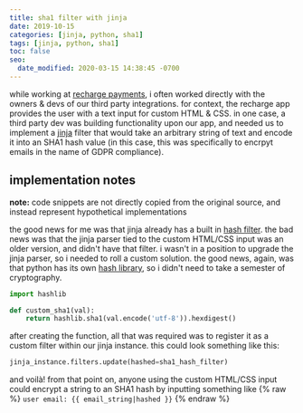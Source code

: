 ```yaml
---
title: sha1 filter with jinja
date: 2019-10-15
categories: [jinja, python, sha1]
tags: [jinja, python, sha1]
toc: false
seo:
  date_modified: 2020-03-15 14:38:45 -0700
---
```



while working at [recharge payments](https://rechargepayments.com/), i often worked directly with the owners & devs of our third party integrations. for context, the recharge app provides the user with a text input for custom HTML & CSS. in one case, a third party dev was building functionality upon our app, and needed us to implement a [jinja](https://jinja.palletsprojects.com/en/2.10.x/) filter that would take an arbitrary string of text and encode it into an SHA1 hash value (in this case, this was specifically to encrpyt emails in the name of GDPR compliance).

## implementation notes
**note:** code snippets are not directly copied from the original source, and instead represent hypothetical implementations

the good news for me was that jinja already has a built in [hash filter](https://ansible-docs.readthedocs.io/zh/stable-2.0/rst/playbooks_filters.html#hashing-filters). the bad news was that the jinja parser tied to the custom HTML/CSS input was an older version, and didn't have that filter. i wasn't in a position to upgrade the jinja parser, so i needed to roll a custom solution. the good news, again, was that python has its own [hash library](https://docs.python.org/3/library/hashlib.html), so i didn't need to take a semester of cryptography.

```python
import hashlib

def custom_sha1(val):
    return hashlib.sha1(val.encode('utf-8')).hexdigest()
```
after creating the function, all that was required was to register it as a custom filter within our jinja instance. this could look something like this:

```python
jinja_instance.filters.update(hashed=sha1_hash_filter)
```

and voilà! from that point on, anyone using the custom HTML/CSS input could encrypt a string to an SHA1 hash by inputting something like {% raw %} `user email: {{ email_string|hashed }}` {% endraw %}






